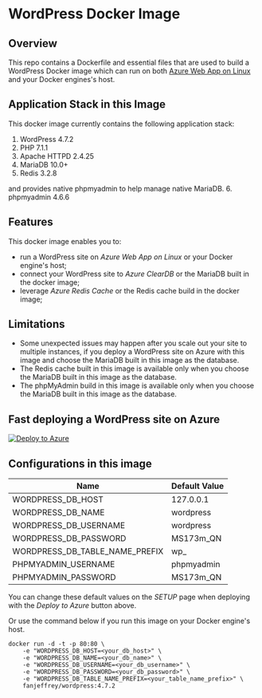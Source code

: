 # WordPress Docker Image
## Overview
This repo contains a Dockerfile and essential files that are used to build a WordPress Docker image which can run on both [Azure Web App on Linux](https://docs.microsoft.com/en-us/azure/app-service-web/app-service-linux-intro) and your Docker engines's host.

## Application Stack in this Image
This docker image currently contains the following application stack:
1. WordPress    4.7.2
2. PHP          7.1.1
3. Apache HTTPD 2.4.25
4. MariaDB      10.0+
5. Redis        3.2.8

and provides native phpmyadmin to help manage native MariaDB.
6. phpmyadmin   4.6.6

## Features
This docker image enables you to:

- run a WordPress site on *Azure Web App on Linux* or your Docker engine's host;
- connect your WordPress site to *Azure ClearDB* or the MariaDB built in the docker image;
- leverage *Azure Redis Cache* or the Redis cache build in the docker image;

## Limitations
- Some unexpected issues may happen after you scale out your site to multiple instances, if you deploy a WordPress site on Azure with this image and choose the MariaDB built in this image as the database.
- The Redis cache built in this image is available only when you choose the MariaDB built in this image as the database.
- The phpMyAdmin build in this image is available only when you choose the MariaDB built in this image as the database.

## Fast deploying a WordPress site on Azure

[![Deploy to Azure](http://azuredeploy.net/deploybutton.png)](https://azuredeploy.net/)

## Configurations in this image

Name | Default Value
---- | -------------
WORDPRESS_DB_HOST | 127.0.0.1
WORDPRESS_DB_NAME | wordpress
WORDPRESS_DB_USERNAME | wordpress
WORDPRESS_DB_PASSWORD | MS173m_QN
WORDPRESS_DB_TABLE_NAME_PREFIX | wp_
PHPMYADMIN_USERNAME | phpmyadmin
PHPMYADMIN_PASSWORD | MS173m_QN

You can change these default values on the *SETUP* page when deploying with the *Deploy to Azure* button above.

Or use the command below if you run this image on your Docker engine's host.
```
docker run -d -t -p 80:80 \
    -e "WORDPRESS_DB_HOST=<your_db_host>" \
    -e "WORDPRESS_DB_NAME=<your_db_name>" \
    -e "WORDPRESS_DB_USERNAME=<your_db_username>" \
    -e "WORDPRESS_DB_PASSWORD=<your_db_password>" \
    -e "WORDPRESS_DB_TABLE_NAME_PREFIX=<your_table_name_prefix>" \
    fanjeffrey/wordpress:4.7.2
```